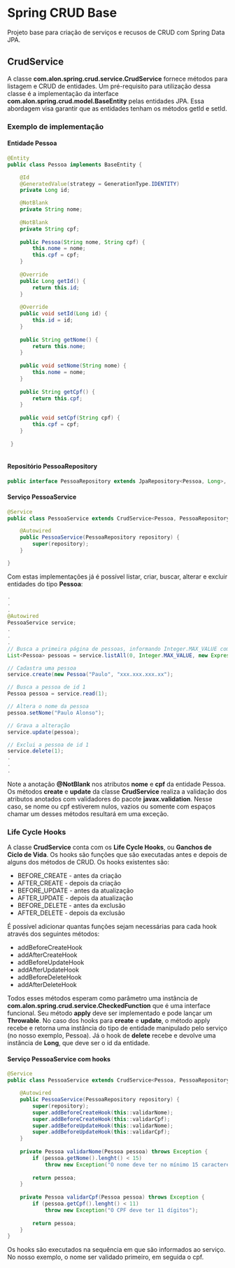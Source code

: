 # Spring CRUD Base

Projeto base para criação de serviços e recusos de CRUD com Spring Data JPA.

## CrudService

A classe __com.alon.spring.crud.service.CrudService__ fornece métodos para listagem e CRUD de entidades. Um pré-requisito para utilização dessa classe é a implementação da interface __com.alon.spring.crud.model.BaseEntity__ pelas entidades JPA. Essa abordagem visa garantir que as entidades tenham os métodos getId e setId.

### Exemplo de implementação

#### Entidade Pessoa

```java
@Entity
public class Pessoa implements BaseEntity {

    @Id
    @GeneratedValue(strategy = GenerationType.IDENTITY)
    private Long id;

    @NotBlank
    private String nome;
    
    @NotBlank
    private String cpf;
    
    public Pessoa(String nome, String cpf) {
        this.nome = nome;
        this.cpf = cpf;
    }
    
    @Override
    public Long getId() {
        return this.id;
    }
    
    @Override
    public void setId(Long id) {
        this.id = id;
    }
    
    public String getNome() {
        return this.nome;
    }
    
    public void setNome(String nome) {
        this.nome = nome;
    }
    
    public String getCpf() {
        return this.cpf;
    }
    
    public void setCpf(String cpf) {
        this.cpf = cpf;
    }
    
 }
    
```

#### Repositório PessoaRepository

```java
public interface PessoaRepository extends JpaRepository<Pessoa, Long>, JpaSpecificationExecutor<Pessoa> {}
```

#### Serviço PessoaService

```java
@Service
public class PessoaService extends CrudService<Pessoa, PessoaRepository> {

    @Autowired
    public PessoaService(PessoaRepository repository) {
        super(repository);
    }

}
```

Com estas implementações já é possível listar, criar, buscar, alterar e excluir entidades do tipo __Pessoa__:

```java
.
.
.
@Autowired
PessoaService service;
.
.
.
// Busca a primeira página de pessoas, informando Integer.MAX_VALUE como tamanho da página e ordena pelo nome
List<Pessoa> pessoas = service.listAll(0, Integer.MAX_VALUE, new Expression("nome:asc"));

// Cadastra uma pessoa
service.create(new Pessoa("Paulo", "xxx.xxx.xxx.xx");

// Busca a pessoa de id 1
Pessoa pessoa = service.read(1);

// Altera o nome da pessoa
pessoa.setNome("Paulo Alonso");

// Grava a alteração
service.update(pessoa);

// Exclui a pessoa de id 1
service.delete(1);
.
.
.
```

Note a anotação __@NotBlank__ nos atributos __nome__ e __cpf__ da entidade Pessoa. Os métodos __create__ e __update__ da classe __CrudService__ realiza a validação dos atributos anotados com validadores do pacote __javax.validation__. Nesse caso, se nome ou cpf estiverem nulos, vazios ou somente com espaços chamar um desses métodos resultará em uma exceção.

### Life Cycle Hooks

A classe __CrudService__ conta com os __Life Cycle Hooks__, ou __Ganchos de Ciclo de Vida__. Os hooks são funções que são executadas antes e depois de alguns dos métodos de CRUD. Os hooks existentes são:

* BEFORE_CREATE - antes da criação
* AFTER_CREATE - depois da criação
* BEFORE_UPDATE - antes da atualização
* AFTER_UPDATE - depois da atualização
* BEFORE_DELETE - antes da exclusão
* AFTER_DELETE - depois da exclusão

É possível adicionar quantas funções sejam necessárias para cada hook através dos seguintes métodos:

* addBeforeCreateHook
* addAfterCreateHook
* addBeforeUpdateHook
* addAfterUpdateHook
* addBeforeDeleteHook
* addAfterDeleteHook

Todos esses métodos esperam como parâmetro uma instância de __com.alon.spring.crud.service.CheckedFunction__ que é uma interface funcional. Seu método __apply__ deve ser implementado e pode lançar um __Throwable__. No caso dos hooks para __create__ e __update__, o método apply recebe e retorna uma instância do tipo de entidade manipulado pelo serviço (no nosso exemplo, Pessoa). Já o hook de __delete__ recebe e devolve uma instância de __Long__, que deve ser o id da entidade.

#### Serviço PessoaService com hooks

```java
@Service
public class PessoaService extends CrudService<Pessoa, PessoaRepository> {

    @Autowired
    public PessoaService(PessoaRepository repository) {
        super(repository);
        super.addBeforeCreateHook(this::validarNome);
        super.addBeforeCreateHook(this::validarCpf);
        super.addBeforeUpdateHook(this::validarNome);
        super.addBeforeUpdateHook(this::validarCpf);
    }
    
    private Pessoa validarNome(Pessoa pessoa) throws Exception {
        if (pessoa.getNome().lenght() < 15)
            throw new Exception("O nome deve ter no mínimo 15 caracteres");
            
        return pessoa;
    }
    
    private Pessoa validarCpf(Pessoa pessoa) throws Exception {
        if (pessoa.getCpf().lenght() < 11)
            throw new Exception("O CPF deve ter 11 dígitos");
            
        return pessoa;
    }
}
```

Os hooks são executados na sequência em que são informados ao serviço. No nosso exemplo, o nome ser validado primeiro, em seguida o cpf.
